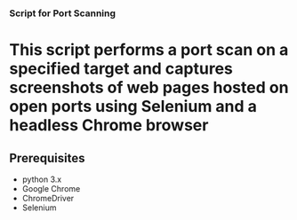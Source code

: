 ### Script for Port Scanning
# This script performs a port scan on a specified target and captures screenshots of web pages hosted on open ports using Selenium and a headless Chrome browser

## Prerequisites
- python 3.x
- Google Chrome
- ChromeDriver
- Selenium
